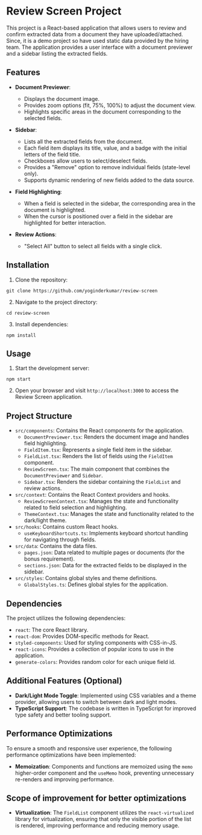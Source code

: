 # Review Screen Project

This project is a React-based application that allows users to review and confirm extracted data from a document they have uploaded/attached. Since, it is a demo project so have used static data provided by the hiring team. The application provides a user interface with a document previewer and a sidebar listing the extracted fields.

## Features

- **Document Previewer**:

  - Displays the document image.
  - Provides zoom options (fit, 75%, 100%) to adjust the document view.
  - Highlights specific areas in the document corresponding to the selected fields.

- **Sidebar**:

  - Lists all the extracted fields from the document.
  - Each field item displays its title, value, and a badge with the initial letters of the field title.
  - Checkboxes allow users to select/deselect fields.
  - Provides a "Remove" option to remove individual fields (state-level only).
  - Supports dynamic rendering of new fields added to the data source.

- **Field Highlighting**:

  - When a field is selected in the sidebar, the corresponding area in the document is highlighted.
  - When the cursor is positioned over a field in the sidebar are highlighted for better interaction.

- **Review Actions**:
  - "Select All" button to select all fields with a single click.

## Installation

1. Clone the repository:

```
git clone https://github.com/yoginderkumar/review-screen
```

2. Navigate to the project directory:

```
cd review-screen
```

3. Install dependencies:

```
npm install
```

## Usage

1. Start the development server:

```
npm start
```

2. Open your browser and visit `http://localhost:3000` to access the Review Screen application.

## Project Structure

- `src/components`: Contains the React components for the application.
  - `DocumentPreviewer.tsx`: Renders the document image and handles field highlighting.
  - `FieldItem.tsx`: Represents a single field item in the sidebar.
  - `FieldList.tsx`: Renders the list of fields using the `FieldItem` component.
  - `ReviewScreen.tsx`: The main component that combines the `DocumentPreviewer` and `Sidebar`.
  - `Sidebar.tsx`: Renders the sidebar containing the `FieldList` and review actions.
- `src/context`: Contains the React Context providers and hooks.
  - `ReviewScreenContext.tsx`: Manages the state and functionality related to field selection and highlighting.
  - `ThemeContext.tsx`: Manages the state and functionality related to the dark/light theme.
- `src/hooks`: Contains custom React hooks.
  - `useKeyboardShortcuts.ts`: Implements keyboard shortcut handling for navigating through fields.
- `src/data`: Contains the data files.
  - `pages.json`: Data related to multiple pages or documents (for the bonus requirement).
  - `sections.json`: Data for the extracted fields to be displayed in the sidebar.
- `src/styles`: Contains global styles and theme definitions.
  - `GlobalStyles.ts`: Defines global styles for the application.

## Dependencies

The project utilizes the following dependencies:

- `react`: The core React library.
- `react-dom`: Provides DOM-specific methods for React.
- `styled-components`: Used for styling components with CSS-in-JS.
- `react-icons`: Provides a collection of popular icons to use in the application.
- `generate-colors`: Provides random color for each unique field id.

## Additional Features (Optional)

- **Dark/Light Mode Toggle**: Implemented using CSS variables and a theme provider, allowing users to switch between dark and light modes.
- **TypeScript Support**: The codebase is written in TypeScript for improved type safety and better tooling support.

## Performance Optimizations

To ensure a smooth and responsive user experience, the following performance optimizations have been implemented:

- **Memoization**: Components and functions are memoized using the `memo` higher-order component and the `useMemo` hook, preventing unnecessary re-renders and improving performance.

## Scope of improvement for better optimizations

- **Virtualization**: The `FieldList` component utilizes the `react-virtualized` library for virtualization, ensuring that only the visible portion of the list is rendered, improving performance and reducing memory usage.
